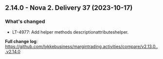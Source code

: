 ## 2.14.0 - Nova 2. Delivery 37 (2023-10-17)
### What's changed
* LT-4977: Add helper methods descriptionattributeshelper.


**Full change log**: https://github.com/lykkebusiness/margintrading.activities/compare/v2.13.0...v2.14.0
